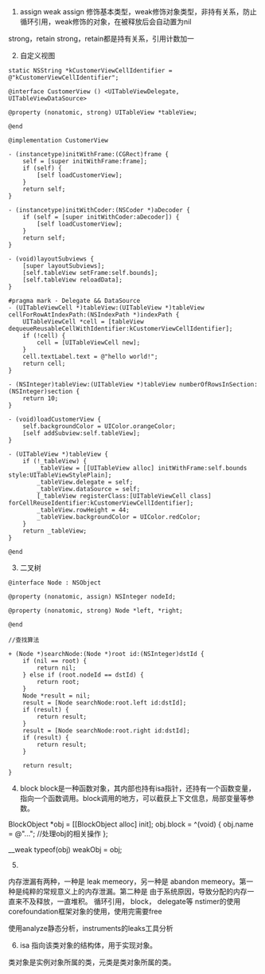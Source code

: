 1. assign weak
assign 修饰基本类型，weak修饰对象类型，非持有关系，防止循环引用，weak修饰的对象，在被释放后会自动置为nil

strong，retain
strong，retain都是持有关系，引用计数加一

2. 自定义视图
```
static NSString *kCustomerViewCellIdentifier = @"kCustomerViewCellIdentifier";

@interface CustomerView () <UITableViewDelegate, UITableViewDataSource>

@property (nonatomic, strong) UITableView *tableView;

@end

@implementation CustomerView

- (instancetype)initWithFrame:(CGRect)frame {
    self = [super initWithFrame:frame];
    if (self) {
        [self loadCustomerView];
    }
    return self;
}

- (instancetype)initWithCoder:(NSCoder *)aDecoder {
    if (self = [super initWithCoder:aDecoder]) {
        [self loadCustomerView];
    }
    return self;
}

- (void)layoutSubviews {
    [super layoutSubviews];
    [self.tableView setFrame:self.bounds];
    [self.tableView reloadData];
}

#pragma mark - Delegate && DataSource
- (UITableViewCell *)tableView:(UITableView *)tableView cellForRowAtIndexPath:(NSIndexPath *)indexPath {
    UITableViewCell *cell = [tableView dequeueReusableCellWithIdentifier:kCustomerViewCellIdentifier];
    if (!cell) {
        cell = [UITableViewCell new];
    }
    cell.textLabel.text = @"hello world!";
    return cell;
}

- (NSInteger)tableView:(UITableView *)tableView numberOfRowsInSection:(NSInteger)section {
    return 10;
}

- (void)loadCustomerView {
    self.backgroundColor = UIColor.orangeColor;
    [self addSubview:self.tableView];
}

- (UITableView *)tableView {
    if (!_tableView) {
        _tableView = [[UITableView alloc] initWithFrame:self.bounds style:UITableViewStylePlain];
        _tableView.delegate = self;
        _tableView.dataSource = self;
        [_tableView registerClass:[UITableViewCell class] forCellReuseIdentifier:kCustomerViewCellIdentifier];
        _tableView.rowHeight = 44;
        _tableView.backgroundColor = UIColor.redColor;
    }
    return _tableView;
}

@end
```

3. 二叉树

```
@interface Node : NSObject

@property (nonatomic, assign) NSInteger nodeId;

@property (nonatomic, strong) Node *left, *right;

@end

//查找算法

+ (Node *)searchNode:(Node *)root id:(NSInteger)dstId {
    if (nil == root) {
        return nil;
    } else if (root.nodeId == dstId) {
        return root;
    }
    Node *result = nil;
    result = [Node searchNode:root.left id:dstId];
    if (result) {
        return result;
    }
    result = [Node searchNode:root.right id:dstId];
    if (result) {
        return result;
    }
    
    return result;
}

```

4. block
block是一种函数对象，其内部也持有isa指针，还持有一个函数变量，指向一个函数调用。block调用的地方，可以截获上下文信息，局部变量等参数。

BlockObject *obj = [[BlockObject alloc] init];
obj.block = ^(void) {
    obj.name = @"..."; //处理obj的相关操作
};

__weak typeof(obj) weakObj = obj;

5. 
内存泄漏有两种，一种是 leak memeory，另一种是 abandon memeory。第一种是纯粹的常规意义上的内存泄漏。第二种是 由于系统原因，导致分配的内存一直来不及释放，一直堆积。
循环引用， block， delegate等
nstimer的使用
corefoundation框架对象的使用，使用完需要free

使用analyze静态分析，instruments的leaks工具分析


6. isa 指向该类对象的结构体，用于实现对象。

类对象是实例对象所属的类，元类是类对象所属的类。


